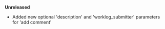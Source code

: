 **Unreleased**
* Added new optional 'description' and 'worklog_submitter' parameters for 'add comment'